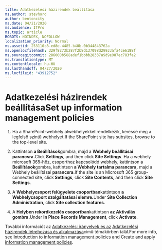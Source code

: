 ```yaml
---
title: Adatkezelési házirendek beállítása
ms.author: stevhord
author: bentoncity
ms.date: 04/21/2020
ms.audience: ITPro
ms.topic: article
ROBOTS: NOINDEX, NOFOLLOW
localization_priority: Normal
ms.assetid: 253110c8-ed8e-4485-b40b-0b344843762a
ms.openlocfilehash: 329f8273b287f2b8d137098d29933afa4ce6188f
ms.sourcegitcommit: 286000b588adef1bbbb28337a9d9e087ec783fa2
ms.translationtype: MT
ms.contentlocale: hu-HU
ms.lasthandoff: 04/27/2020
ms.locfileid: "43912752"
---
```

# <a name="set-up-information-management-policies"></a><span data-ttu-id="0dcf6-102">Adatkezelési házirendek beállítása</span><span class="sxs-lookup"><span data-stu-id="0dcf6-102">Set up information management policies</span></span>

1. <span data-ttu-id="0dcf6-103">Ha a SharePoint-webhely alwebhelyekkel rendelkezik, keresse meg a legfelső szintű webhelyet.</span><span class="sxs-lookup"><span data-stu-id="0dcf6-103">If the SharePoint site has subsites, browse to the top-level site.</span></span>
    
2. <span data-ttu-id="0dcf6-104">Kattintson **a Beállítások**gombra, majd a **Webhely beállításai parancsra.**</span><span class="sxs-lookup"><span data-stu-id="0dcf6-104">Click **Settings**, and then click **Site Settings**.</span></span> <span data-ttu-id="0dcf6-105">Ha a webhely microsoft 365-höz, csoporthoz kapcsolódó webhely, kattintson a **Beállítások**gombra, kattintson **a Webhely tartalma parancsra,** majd a Webhely beállításai **parancsra.**</span><span class="sxs-lookup"><span data-stu-id="0dcf6-105">If the site is an Microsoft 365 group-connected site, click **Settings**, click **Site Contents**, and then click **Site Settings**.</span></span>
    
3. <span data-ttu-id="0dcf6-106">A **Webhelycsoport felügyelete csoportban**kattintson **a Webhelycsoport szolgáltatásai elemre.**</span><span class="sxs-lookup"><span data-stu-id="0dcf6-106">Under **Site Collection Administration**, click **Site collection features**.</span></span>
    
4. <span data-ttu-id="0dcf6-107">A **Helyben rekordkezelés csoportban**kattintson **az Aktiválás gombra.**</span><span class="sxs-lookup"><span data-stu-id="0dcf6-107">Under **In Place Records Management**, click **Activate**.</span></span>
    
<span data-ttu-id="0dcf6-108">További információt az [Adatkezelési irányelvek és az](https://go.microsoft.com/fwlink/?linkid=404239) [Adatkezelési házirendek létrehozása és alkalmazása](https://go.microsoft.com/fwlink/?linkid=2003916)című témakörben talál.</span><span class="sxs-lookup"><span data-stu-id="0dcf6-108">For more info, see [Introduction to information management policies](https://go.microsoft.com/fwlink/?linkid=404239) and [Create and apply information management policies](https://go.microsoft.com/fwlink/?linkid=2003916).</span></span>
  

